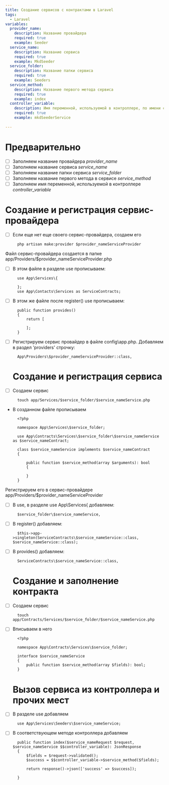 ```yaml
---
title: Создание сервисов с контрактами в Laravel
tags:
  - Laravel
variables:
  provider_name:
    description: Название провайдера
    required: true
    example: Seeder
  service_name:
    description: Название сервиса
    required: true
    example: MkdSeeder
  service_folder:
    description: Название папки сервиса
    required: true
    example: Seeders
  service_method:
    description: Название первого метода сервиса
    required: true
    example: index
  controller_variable:
    description: Имя переменной, используемой в контроллере, по имени сервиса, но с маленькой буквы
    required: true
    example: mkdSeederService
    
---
```


# Предварительно
- [ ] Заполняем название провайдера <var>provider_name</var>
- [ ] Заполняем название сервиса <var>service_name</var>
- [ ] Заполняем название папки сервиса <var>service_folder</var>
- [ ] Заполняем название первого метода в сервисе <var>service_method</var>
- [ ] Заполняем имя переменной, используемой в контроллере <var>controller_variable</var>

# Создание и регистрация сервис-провайдера

- [ ] Если еще нет еще своего сервис-провайдера, создаем его
  ```
    php artisan make:provider $provider_nameServiceProvider
  ```
Файл сервис-провайдера создается в папке app/Providers/$provider_nameServiceProvider.php

- [ ] В этом файле в разделе use прописываем:
  ```
    use App\Services\{

    };
    use App\Contacts\Services as ServiceContracts;
  ```
- [ ] В этом же файле после register() use прописываем:
  ```
    public function provides()
    {
        return [

        ];
    }
  ```

- [ ] Регистрируем сервис провайдер в файле config\app.php. Добавляем в раздел 'providers' строчку:
  ```
    App\Providers\$provider_nameServiceProvider::class,
  ```

  # Создание и регистрация сервиса

- [ ] Создаем сервис
  ```
    touch app/Services/$service_folder/$service_nameService.php
  ```

- В созданном файле прописываем
  ```
    <?php

    namespace App\Services\$service_folder;

    use App\Contracts\Services\$service_folder\$service_nameService as $service_nameContract;

    class $service_nameService implements $service_nameContract
    {

        public function $service_method(array $arguments): bool
        {

        }
    }
  ```

Регистрируем его в сервис-провайдере app/Providers/$provider_nameServiceProvider 
- [ ] В use, в разделе use App\Services\{ добавляем:
  ```
    $service_folder\$service_nameService,
  ```

- [ ] В register() добавляем:
  ```
    $this->app->singleton(ServiceContracts\$service_nameService::class, $service_nameService::class);
  ```

- [ ] В provides() добавляем:
  ```
    ServiceContracts\$service_nameService::class,
  ```

  # Создание и заполнение контракта
- [ ] Создаем сервис
  ```
    touch app/Contracts/Services/$service_folder/$service_nameService.php
  ```

- [ ] Вписываем в него
  ```
    <?php

    namespace App\Contracts\Services\$service_folder;

    interface $service_nameService
    {
        public function $service_method(array $fields): bool;
    }
  ```

  # Вызов сервиса из контроллера и прочих мест
- [ ] В разделе use добавляем 
  ```
    use App\Services\Seeders\$service_nameService;
  ```

- [ ] В соответствующем методе контроллера добавляем 
  ```
    public function index($service_nameRequest $request, $service_nameService $$controller_variable): JsonResponse
    {
        $fields = $request->validated();
        $success = $$controller_variable->$service_method($fields);
    
        return response()->json(['success' => $success]);

    }
  ```